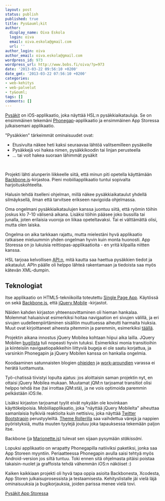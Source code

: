 ```yaml
---
layout: post
status: publish
published: true
title: Pys&auml;kit
author:
  display_name: Oiva Eskola
  login: oiva
  email: oiva.eskola@gmail.com
  url: ''
author_login: oiva
author_email: oiva.eskola@gmail.com
wordpress_id: 973
wordpress_url: http://www.bobs.fi/oiva/?p=973
date: '2013-03-22 09:56:10 +0200'
date_gmt: '2013-03-22 07:56:10 +0200'
categories:
- web-kehitys
- web-palvelut
- ty&ouml;
tags: []
comments: []
---
```

<p><a href="https://itunes.apple.com/us/app/pysakit/id620100246?l=fi&amp;ls=1&amp;mt=8">Pys&auml;kit</a> on iOS-applikaatio, joka n&auml;ytt&auml;&auml; HSL:n pys&auml;kkiaikatauluja. Se on ensimm&auml;inen tekem&auml;ni <a href="http://phonegap.com/">Phonegap</a>-applikaatio ja ensimm&auml;inen App Storessa julkaisemani applikaatio.</p>
<p>"Pys&auml;kkien" t&auml;rkeimm&auml;t ominaisuudet ovat:</p>
<ul>
<li>Etusivulta n&auml;kee heti kaksi seuraavaa l&auml;ht&ouml;&auml; valitsemilleen pys&auml;keille</li>
<li>Pys&auml;kkej&auml; voi hakea nimen, pys&auml;kkikoodin tai linjan perusteella</li>
<li>... tai voit hakea suoraan l&auml;himm&auml;t pys&auml;kit</li>
</ul><br />
<p>Projekti l&auml;hti alunperin liikkeelle siit&auml;, ett&auml; minun piti opetella k&auml;ytt&auml;m&auml;&auml;n <a href="http://backbonejs.org/">Backbone.js</a>-kirjastoa. Pieni mobiiliapplikaatio tuntui sopivalta harjoituskohteelta.</p>
<p>Halusin tehd&auml; itselleni ohjelman, mill&auml; n&auml;kee pys&auml;kkiaikataulut yhdell&auml; silm&auml;yksell&auml;, ilman ett&auml; tarvitsee erikseen navigoida ohjelmassa.</p>
<p>Oma ongelmani pys&auml;kkiaikataulujen kanssa juontuu siit&auml;, ett&auml; ry&ouml;min t&ouml;ihin joskus klo 7-10 v&auml;lisen&auml; aikana. Lis&auml;ksi t&ouml;ihin p&auml;&auml;see joko bussilla tai junalla, joten erilaisia vuoroja on liikaa opeteltavaksi. Tai ei v&auml;ltt&auml;m&auml;tt&auml; olisi, mutta olen laiska.</p>
<p>Ongelma on aika tarkkaan rajattu, mutta mielest&auml;ni hyv&auml; applikaatio ratkaisee mieluummin yhden ongelman hyvin kuin monta huonosti. App Storessa on jo lukuisia reittiopas-applikaatioita - en yrit&auml; kilpailla niitten kanssa.</p>
<p>HSL tarjoaa kelvollisen <a href="http://developer.reittiopas.fi/pages/fi/reittiopas-api.php">API:n</a>, mit&auml; kautta saa haettua pys&auml;kkien tiedot ja aikataulut. APIn p&auml;&auml;lle oli helppo l&auml;hte&auml; rakentamaan ja tiedoista saa my&ouml;s k&auml;tev&auml;n XML-dumpin.</p>
<h2>Teknologiat</h2>
<p>Itse applikaatio on HTML5-tekniikoilla toteutettu&nbsp;<a href="http://en.wikipedia.org/wiki/Single-page_application">Single Page App</a>. K&auml;yt&ouml;ss&auml; on sek&auml; <a href="http://backbonejs.org/">Backbone.js</a>, ett&auml; <a href="http://jquerymobile.com/">jQuery Mobile</a> -kirjastot.</p>
<p>N&auml;iden kahden kirjaston yhteensovittaminen oli hieman hankalaa. Molemmat haluaisivat esimerkiksi hoitaa navigaation eri sivujen v&auml;lill&auml;, ja eri sivujen uudelleenpiirt&auml;minen sis&auml;ll&ouml;n muuttuessa aiheutti harmaita hiuksia. Muut ovat kirjoittaneet aiheesta pitemmin ja paremmin, esimerkiksi <a href="https://supportbee.com/devblog/2013/02/12/jquery-mobile-backbone-backbone/">t&auml;&auml;ll&auml;</a>.</p>
<p>Projektin aikana innostus jQuery Mobilea kohtaan hiipui aika lailla. JQuery Mobilen <a href="https://github.com/jquery/jquery-mobile/issues?state=open">bugilista</a> tuli nopeasti hyvin tutuksi. Esimerkiksi monia transitioihin ja kiinteisiin navigaatiopalkkeihin liittyvi&auml; bugeja ei ole saatu korjattua, ja varsinkin Phonegapin ja jQuery Mobilen kanssa on hankalia ongelmia.</p>
<p>Koodaaminen satunnaisten blogien <a href="http://outof.me/fixing-flickers-jumps-of-jquery-mobile-transitions-in-phonegap-apps/">ohjeiden</a> ja <a href="http://outof.me/native-scrolling-in-jquery-mobilephonegap-applications/">work-aroundien</a> varassa ei her&auml;t&auml; luottamusta.</p>
<p>Ty&ouml;-chatiss&auml; tiivistyi lopulta ajatus: jos aloittaisin saman projektin nyt, en ottaisi jQuery Mobilea mukaan. Muutamat jQM:n tarjoamat transitiot olisi helppo tehd&auml; itse (tai irrottaa jQM:st&auml;), ja ne vois optimoida paremmin pelk&auml;st&auml;&auml;n iOS:lle.</p>
<p>Lis&auml;ksi kirjaston tarjoamat tyylit eiv&auml;t nyky&auml;&auml;n ole kovinkaan k&auml;ytt&ouml;kelpoisia. Mobiiliapplikaatio, joka "n&auml;ytt&auml;&auml; jQuery Mobilelta" aiheuttaa samanlaisia hylkivi&auml; reaktioita kuin nettisivu, joka n&auml;ytt&auml;&auml; <a href="http://twitter.github.com/bootstrap/">Twitter Bootstrapin</a> perustyyleilt&auml;. <a href="http://jquerymobile.com/themeroller/">Theme Rollerilla</a> saa vaihdettua v&auml;rej&auml; ja nappien py&ouml;ristyksi&auml;, mutta muuten tyylej&auml; joutuu joka tapauksessa tekem&auml;&auml;n paljon itse.</p>
<p>Backbone (ja <a href="http://marionettejs.com/">Marionette.js</a>) tulevat sen sijaan pysym&auml;&auml;n <em>st&auml;kiss&auml;ni</em>.</p>
<p>Lopuksi applikaatio on wrapatty Phonegapilla natiiviksi paketiksi, jonka saa App Storeen myyntiin. Periaatteessa Phonegapin avulla saisi tehty&auml; my&ouml;s Android-version jos silt&auml; tuntuu. Toki ennen sit&auml; ohjelmasta pit&auml;isi poistaa takaisin-nuolet ja graffoista tehd&auml; v&auml;hemm&auml;n iOS:n n&auml;k&ouml;iset :)</p>
<p>Kaiken kaikkiaan projekti oli hyv&auml; tapa oppia asioita Backbonesta, Xcodesta, App Storen julkaisuprosessista ja testaamisesta. Kehityslistalle j&auml;i viel&auml; l&auml;j&auml; ominaisuuksia ja bugikorjauksia, joiden parissa menee viel&auml; tovi.</p>
<p><a href="https://itunes.apple.com/us/app/pysakit/id620100246?l=fi&amp;ls=1&amp;mt=8">Pys&auml;kit App Storessa</a></p>
